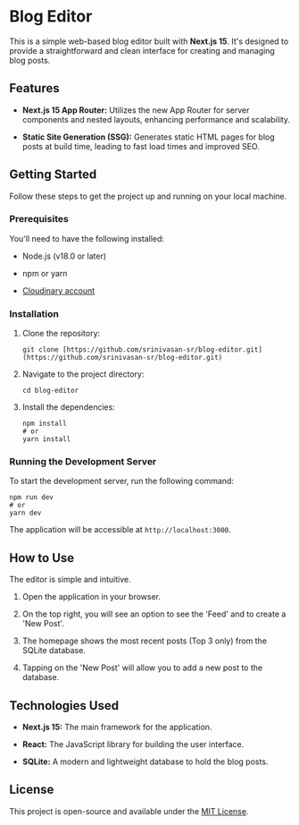 # Blog Editor

This is a simple web-based blog editor built with **Next.js 15**. It's designed to provide a straightforward and clean interface for creating and managing blog posts.

## Features

-   **Next.js 15 App Router:** Utilizes the new App Router for server components and nested layouts, enhancing performance and scalability.
    
-   **Static Site Generation (SSG):** Generates static HTML pages for blog posts at build time, leading to fast load times and improved SEO.
    

## Getting Started

Follow these steps to get the project up and running on your local machine.

### Prerequisites

You'll need to have the following installed:

-   Node.js (v18.0 or later)
    
-   npm or yarn
- [Cloudinary account](https://cloudinary.com)

    

### Installation

1.  Clone the repository:
    
    ```
    git clone [https://github.com/srinivasan-sr/blog-editor.git](https://github.com/srinivasan-sr/blog-editor.git)
    
    ```
    
2.  Navigate to the project directory:
    
    ```
    cd blog-editor
    
    ```
    
3.  Install the dependencies:
    
    ```
    npm install
    # or
    yarn install
    
    ```
    

### Running the Development Server

To start the development server, run the following command:

```
npm run dev
# or
yarn dev

```

The application will be accessible at `http://localhost:3000`.

## How to Use

The editor is simple and intuitive.

1.  Open the application in your browser.
    
2.  On the top right, you will see an option to see the 'Feed' and to create a 'New Post'.
3. The homepage shows the most recent posts (Top 3 only) from the SQLite database.
4. Tapping on the 'New Post' will allow you to add a new post to the database.

## Technologies Used

-   **Next.js 15:** The main framework for the application.
    
-   **React:** The JavaScript library for building the user interface.

-   **SQLite:** A modern and lightweight database to hold the blog posts.


## License

This project is open-source and available under the [MIT License](https://www.google.com/search?q=LICENSE "null").

